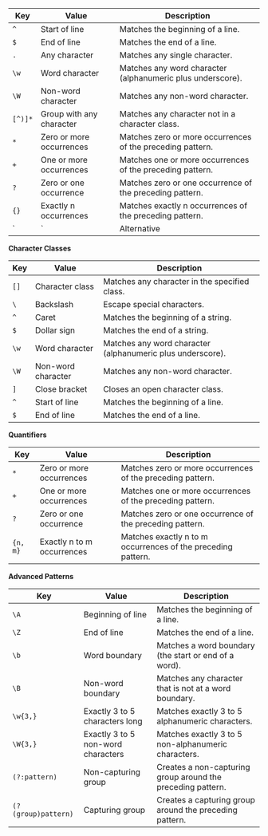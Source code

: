 | Key | Value | Description |
| --- | --- | --- |
| `^` | Start of line | Matches the beginning of a line. |
| `$` | End of line | Matches the end of a line. |
| `.` | Any character | Matches any single character. |
| `\w` | Word character | Matches any word character (alphanumeric plus underscore). |
| `\W` | Non-word character | Matches any non-word character. |
| `[^)]*` | Group with any character | Matches any character not in a character class. |
| `*` | Zero or more occurrences | Matches zero or more occurrences of the preceding pattern. |
| `+` | One or more occurrences | Matches one or more occurrences of the preceding pattern. |
| `?` | Zero or one occurrence | Matches zero or one occurrence of the preceding pattern. |
| `{}` | Exactly n occurrences | Matches exactly n occurrences of the preceding pattern. |
| `|` | Alternative | Matches either the preceding or following pattern. |

**Character Classes**

| Key | Value | Description |
| --- | --- | --- |
| `[]` | Character class | Matches any character in the specified class. |
| `\` | Backslash | Escape special characters. |
| `^` | Caret | Matches the beginning of a string. |
| `$` | Dollar sign | Matches the end of a string. |
| `\w` | Word character | Matches any word character (alphanumeric plus underscore). |
| `\W` | Non-word character | Matches any non-word character. |
| `]` | Close bracket | Closes an open character class. |
| `^` | Start of line | Matches the beginning of a line. |
| `$` | End of line | Matches the end of a line. |

**Quantifiers**

| Key | Value | Description |
| --- | --- | --- |
| `*` | Zero or more occurrences | Matches zero or more occurrences of the preceding pattern. |
| `+` | One or more occurrences | Matches one or more occurrences of the preceding pattern. |
| `?` | Zero or one occurrence | Matches zero or one occurrence of the preceding pattern. |
| `{n, m}` | Exactly n to m occurrences | Matches exactly n to m occurrences of the preceding pattern. |

**Advanced Patterns**

| Key | Value | Description |
| --- | --- | --- |
| `\A` | Beginning of line | Matches the beginning of a line. |
| `\Z` | End of line | Matches the end of a line. |
| `\b` | Word boundary | Matches a word boundary (the start or end of a word). |
| `\B` | Non-word boundary | Matches any character that is not at a word boundary. |
| `\w{3,}` | Exactly 3 to 5 characters long | Matches exactly 3 to 5 alphanumeric characters. |
| `\W{3,}` | Exactly 3 to 5 non-word characters | Matches exactly 3 to 5 non-alphanumeric characters. |
| `(?:pattern)` | Non-capturing group | Creates a non-capturing group around the preceding pattern. |
| `(?(group)pattern)` | Capturing group | Creates a capturing group around the preceding pattern. |
